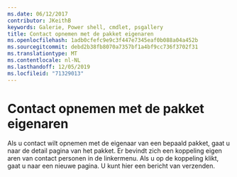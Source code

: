 ```yaml
---
ms.date: 06/12/2017
contributor: JKeithB
keywords: Galerie, Power shell, cmdlet, psgallery
title: Contact opnemen met de pakket eigenaren
ms.openlocfilehash: 1adb0cfefc9e9c3f447e7345eaf0b088a04a452b
ms.sourcegitcommit: debd2b38fb8070a7357bf1a4bf9cc736f3702f31
ms.translationtype: MT
ms.contentlocale: nl-NL
ms.lasthandoff: 12/05/2019
ms.locfileid: "71329013"
---
```

# <a name="contacting-package-owners"></a>Contact opnemen met de pakket eigenaren

Als u contact wilt opnemen met de eigenaar van een bepaald pakket, gaat u naar de detail pagina van het pakket.
Er bevindt zich een koppeling eigen aren van contact personen in de linkermenu.
Als u op de koppeling klikt, gaat u naar een nieuwe pagina.
U kunt hier een bericht van verzenden.
